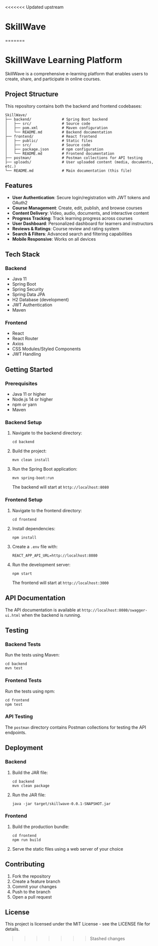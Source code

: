 <<<<<<< Updated upstream
# SkillWave
 
=======
# SkillWave Learning Platform

SkillWave is a comprehensive e-learning platform that enables users to create, share, and participate in online courses.

## Project Structure

This repository contains both the backend and frontend codebases:

```
SkillWave/
├── backend/              # Spring Boot backend
│   ├── src/              # Source code
│   ├── pom.xml           # Maven configuration
│   └── README.md         # Backend documentation
├── frontend/             # React frontend
│   ├── public/           # Static files
│   ├── src/              # Source code
│   ├── package.json      # npm configuration
│   └── README.md         # Frontend documentation
├── postman/              # Postman collections for API testing
├── uploads/              # User uploaded content (media, documents, etc.)
└── README.md             # Main documentation (this file)
```

## Features

- **User Authentication**: Secure login/registration with JWT tokens and OAuth2
- **Course Management**: Create, edit, publish, and browse courses
- **Content Delivery**: Video, audio, documents, and interactive content
- **Progress Tracking**: Track learning progress across courses
- **User Dashboard**: Personalized dashboard for learners and instructors
- **Reviews & Ratings**: Course review and rating system
- **Search & Filters**: Advanced search and filtering capabilities
- **Mobile Responsive**: Works on all devices

## Tech Stack

### Backend
- Java 11
- Spring Boot
- Spring Security
- Spring Data JPA
- H2 Database (development)
- JWT Authentication
- Maven

### Frontend
- React
- React Router
- Axios
- CSS Modules/Styled Components
- JWT Handling

## Getting Started

### Prerequisites
- Java 11 or higher
- Node.js 14 or higher
- npm or yarn
- Maven

### Backend Setup
1. Navigate to the backend directory:
   ```
   cd backend
   ```
2. Build the project:
   ```
   mvn clean install
   ```
3. Run the Spring Boot application:
   ```
   mvn spring-boot:run
   ```
   The backend will start at `http://localhost:8080`

### Frontend Setup
1. Navigate to the frontend directory:
   ```
   cd frontend
   ```
2. Install dependencies:
   ```
   npm install
   ```
3. Create a `.env` file with:
   ```
   REACT_APP_API_URL=http://localhost:8080
   ```
4. Run the development server:
   ```
   npm start
   ```
   The frontend will start at `http://localhost:3000`

## API Documentation

The API documentation is available at `http://localhost:8080/swagger-ui.html` when the backend is running.

## Testing

### Backend Tests
Run the tests using Maven:
```
cd backend
mvn test
```

### Frontend Tests
Run the tests using npm:
```
cd frontend
npm test
```

### API Testing
The `postman` directory contains Postman collections for testing the API endpoints.

## Deployment

### Backend
1. Build the JAR file:
   ```
   cd backend
   mvn clean package
   ```
2. Run the JAR file:
   ```
   java -jar target/skillwave-0.0.1-SNAPSHOT.jar
   ```

### Frontend
1. Build the production bundle:
   ```
   cd frontend
   npm run build
   ```
2. Serve the static files using a web server of your choice

## Contributing

1. Fork the repository
2. Create a feature branch
3. Commit your changes
4. Push to the branch
5. Open a pull request

## License

This project is licensed under the MIT License - see the LICENSE file for details.
>>>>>>> Stashed changes
